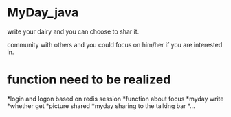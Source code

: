 # MyDay_java
write your dairy and you can choose to shar it.

community with others and you could focus on him/her if you are interested in.



# function need to be realized

*login and logon based on redis session
*function about focus
*myday write
*whether get
*picture shared
*myday sharing to the talking bar
*...

